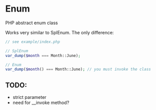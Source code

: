 Enum
====

PHP abstract enum class

Works very similar to SplEnum. The only difference:

```php
// see example/index.php

// SplEnum
var_dump($month === Month::June);

// Enum
var_dump($month() === Month::June); // you must invoke the class

```

## TODO:

* strict parameter
* need for __invoke method?
